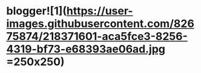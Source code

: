 # blogger![1](https://user-images.githubusercontent.com/82675874/218371601-aca5fce3-8256-4319-bf73-e68393ae06ad.jpg =250x250)
